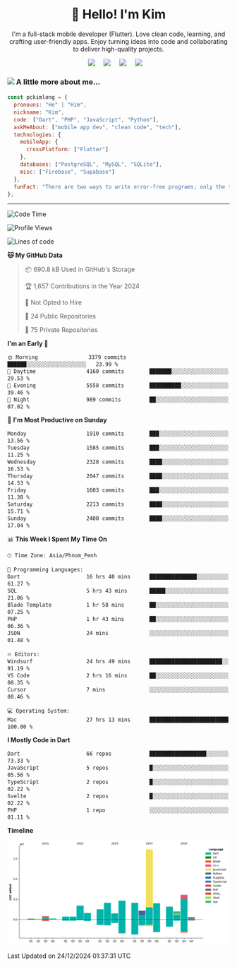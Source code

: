 <h1 align="center">👋 Hello! I'm Kim</h1>

<p align="center">
   I'm a full-stack mobile developer (Flutter). Love clean code, learning, and crafting user-friendly apps. Enjoy turning ideas into code and collaborating to deliver high-quality projects.
</p>

<p align="center">
  <a href="mailto:pochkimlong88@gmail.com"><img src="https://img.shields.io/badge/gmail-%23D14836.svg?&style=for-the-badge&logo=gmail&logoColor=white" /></a>&nbsp;&nbsp;&nbsp;&nbsp;
  <a href="https://t.me/pochkimlong/"><img src="https://img.shields.io/badge/telegram-%230077B5.svg?&style=for-the-badge&logo=telegram&logoColor=white" /></a>&nbsp;&nbsp;&nbsp;&nbsp;
  <a href="https://www.youtube.com/@PochKimlong/"><img src="https://img.shields.io/badge/youtube-%23dc2743.svg?&style=for-the-badge&logo=youtube&logoColor=white" /></a>&nbsp;&nbsp;&nbsp;&nbsp;
  <a href="https://www.tiktok.com/@pckimlong/"><img src="https://img.shields.io/badge/tiktok-%23000000.svg?&style=for-the-badge&logo=tiktok&logoColor=white" /></a>&nbsp;&nbsp;&nbsp;&nbsp;
</p>

### <img src="https://media.giphy.com/media/VgCDAzcKvsR6OM0uWg/giphy.gif" width="50"> A little more about me...  

```javascript
const pckimlong = {
  pronouns: "He" | "Him",
  nickname: "Kim",
  code: ["Dart", "PHP", "JavaScript", "Python"],
  askMeAbout: ["mobile app dev", "clean code", "tech"],
  technologies: {
    mobileApp: {
      crossPlatform: ["Flutter"]
    },
    databases: ["PostgreSQL", "MySQL", "SQLite"],
    misc: ["Firebase", "Supabase"]
  },
  funFact: "There are two ways to write error-free programs; only the third one works."
};
```
---

<!--START_SECTION:waka-->
![Code Time](http://img.shields.io/badge/Code%20Time-805%20hrs%2051%20mins-blue)

![Profile Views](http://img.shields.io/badge/Profile%20Views-0-blue)

![Lines of code](https://img.shields.io/badge/From%20Hello%20World%20I%27ve%20Written-26.3%20million%20lines%20of%20code-blue)

**🐱 My GitHub Data** 

> 📦 690.8 kB Used in GitHub's Storage 
 > 
> 🏆 1,657 Contributions in the Year 2024
 > 
> 🚫 Not Opted to Hire
 > 
> 📜 24 Public Repositories 
 > 
> 🔑 75 Private Repositories 
 > 
**I'm an Early 🐤** 

```text
🌞 Morning                3379 commits        ██████░░░░░░░░░░░░░░░░░░░   23.99 % 
🌆 Daytime                4160 commits        ███████░░░░░░░░░░░░░░░░░░   29.53 % 
🌃 Evening                5558 commits        ██████████░░░░░░░░░░░░░░░   39.46 % 
🌙 Night                  989 commits         ██░░░░░░░░░░░░░░░░░░░░░░░   07.02 % 
```
📅 **I'm Most Productive on Sunday** 

```text
Monday                   1910 commits        ███░░░░░░░░░░░░░░░░░░░░░░   13.56 % 
Tuesday                  1585 commits        ███░░░░░░░░░░░░░░░░░░░░░░   11.25 % 
Wednesday                2328 commits        ████░░░░░░░░░░░░░░░░░░░░░   16.53 % 
Thursday                 2047 commits        ████░░░░░░░░░░░░░░░░░░░░░   14.53 % 
Friday                   1603 commits        ███░░░░░░░░░░░░░░░░░░░░░░   11.38 % 
Saturday                 2213 commits        ████░░░░░░░░░░░░░░░░░░░░░   15.71 % 
Sunday                   2400 commits        ████░░░░░░░░░░░░░░░░░░░░░   17.04 % 
```


📊 **This Week I Spent My Time On** 

```text
🕑︎ Time Zone: Asia/Phnom_Penh

💬 Programming Languages: 
Dart                     16 hrs 40 mins      ███████████████░░░░░░░░░░   61.27 % 
SQL                      5 hrs 43 mins       █████░░░░░░░░░░░░░░░░░░░░   21.06 % 
Blade Template           1 hr 58 mins        ██░░░░░░░░░░░░░░░░░░░░░░░   07.25 % 
PHP                      1 hr 43 mins        ██░░░░░░░░░░░░░░░░░░░░░░░   06.36 % 
JSON                     24 mins             ░░░░░░░░░░░░░░░░░░░░░░░░░   01.48 % 

🔥 Editors: 
Windsurf                 24 hrs 49 mins      ███████████████████████░░   91.19 % 
VS Code                  2 hrs 16 mins       ██░░░░░░░░░░░░░░░░░░░░░░░   08.35 % 
Cursor                   7 mins              ░░░░░░░░░░░░░░░░░░░░░░░░░   00.46 % 

💻 Operating System: 
Mac                      27 hrs 13 mins      █████████████████████████   100.00 % 
```

**I Mostly Code in Dart** 

```text
Dart                     66 repos            ██████████████████░░░░░░░   73.33 % 
JavaScript               5 repos             █░░░░░░░░░░░░░░░░░░░░░░░░   05.56 % 
TypeScript               2 repos             █░░░░░░░░░░░░░░░░░░░░░░░░   02.22 % 
Svelte                   2 repos             █░░░░░░░░░░░░░░░░░░░░░░░░   02.22 % 
PHP                      1 repo              ░░░░░░░░░░░░░░░░░░░░░░░░░   01.11 % 
```



**Timeline**

![Lines of Code chart](https://raw.githubusercontent.com/pckimlong/pckimlong/main/assets/bar_graph.png)


 Last Updated on 24/12/2024 01:37:31 UTC
<!--END_SECTION:waka-->

<!---
PochKimlong/PochKimlong is a ✨ special ✨ repository because its `README.md` (this file) appears on your GitHub profile.
You can click the Preview link to take a look at your changes.
--->
